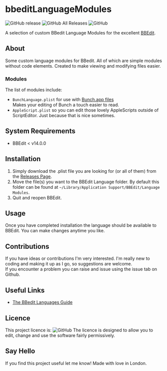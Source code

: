 # bbeditLanguageModules

![GitHub release](https://img.shields.io/github/release/aarblaster/bbeditLanguageModules.svg)
![GitHub All Releases](https://img.shields.io/github/downloads/aarblaster/bbeditLanguageModules/total.svg)
![GitHub](https://img.shields.io/github/license/aarblaster/bbeditLanguageModules.svg)

A selection of custom BBedit Language Modules for the excellent [BBEdit](https://www.barebones.com/products/bbedit). 

## About
Some custom language modules for BBedit. All of which are simple modules without code elements.
Created to make viewing and modifying files easier.  

### Modules
The list of modules include: 
- `BunchLanguage.plist` for use with [Bunch.app files](https://bunchapp.co)  
	Makes your editing of Bunch a touch easier to read.
- `AppleScript.plist` so you can edit those lovely AppleScripts outside of ScriptEditor. Just because that is nice sometimes.


## System Requirements
- BBEdit < v14.0.0


## Installation
1. Simply download the .plist file you are looking for (or all of them) from the [Releases Page](https://github.com/aarblaster/bbeditLanguageModules/releases/).
2. Move the file(s) you want to the BBEdit Language folder. By default this folder can be found at `~/Library/Application Support/BBEdit/Language Modules`.
3. Quit and reopen BBEdit.

## Usage
Once you have completed installation the language should be available to BBEdit. You can make changes anytime you like.

## Contributions
If you have ideas or contributions I'm very interested. I'm really new to coding and making it up as I go, so suggestions are welcome.   
If you encounter a problem you can raise and issue using the issue tab on Github.

## Useful Links
- [The BBedit Languages Guide](https://www.barebones.com/support/develop/clm.html)

## Licence 
This project licence is:
![GitHub](https://img.shields.io/github/license/aarblaster/bbeditLanguageModules.svg)
The licence is designed to allow you to edit, change and use the software fairly permissively.

## Say Hello
 If you find this project useful let me know!
 Made with love in London.